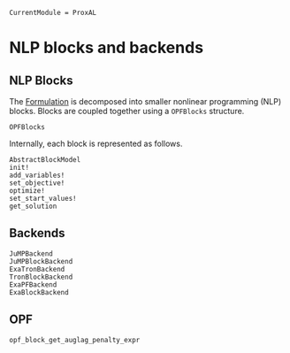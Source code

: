 ```@meta
CurrentModule = ProxAL
```

# NLP blocks and backends

## NLP Blocks

The [Formulation](@ref) is decomposed into smaller nonlinear programming (NLP) blocks.
Blocks are coupled together using a `OPFBlocks` structure.
```@docs
OPFBlocks
```

Internally, each block is represented as follows.

```@docs
AbstractBlockModel
init!
add_variables!
set_objective!
optimize!
set_start_values!
get_solution

```

## Backends

```@docs
JuMPBackend
JuMPBlockBackend
ExaTronBackend
TronBlockBackend
ExaPFBackend
ExaBlockBackend

```

## OPF

```@docs
opf_block_get_auglag_penalty_expr
```
